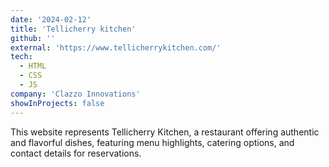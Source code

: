 ```yaml
---
date: '2024-02-12'
title: 'Tellicherry kitchen'
github: ''
external: 'https://www.tellicherrykitchen.com/'
tech:
  - HTML
  - CSS
  - JS
company: 'Clazzo Innovations'
showInProjects: false
---
```


This website represents Tellicherry Kitchen, a restaurant offering authentic and flavorful dishes, featuring menu highlights, catering options, and contact details for reservations.
